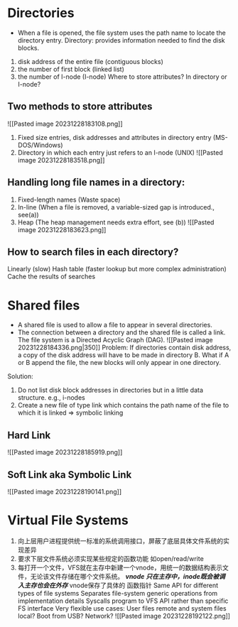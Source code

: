 # Directories 
- When a file is opened, the file system uses the path name to locate the directory entry. 
Directory: provides information needed to find the disk blocks.
1. disk address of the entire file (contiguous blocks)
2. the number of first block (linked list)
3. the number of I-node (I-node)
Where to store attributes? In directory or I-node?


## Two methods to store attributes
![[Pasted image 20231228183108.png]]
1. Fixed size entries, disk addresses and attributes in directory entry (MS-DOS/Windows) 
2. Directory in which each entry just refers to an I-node (UNIX)
![[Pasted image 20231228183518.png]]

## Handling long file names in a directory:
1. Fixed-length names (Waste space)
2. In-line (When a file is removed, a variable-sized gap is introduced., see(a))
3. Heap (The heap management needs extra effort, see (b))
![[Pasted image 20231228183623.png]]
## How to search files in each directory?
Linearly  (slow)
Hash table  (faster lookup but more complex administration)
Cache the results of searches

# Shared files
- A shared file is used to allow a file to appear in several directories.
- The connection between a directory and the shared file is called a link. The file system is a Directed Acyclic Graph (DAG).
![[Pasted image 20231228184336.png|350]]
Problem: 
If directories contain disk address, a copy of the disk address will have to be made in directory B.  What if A or B append the file, the new blocks will only appear in one directory.

Solution:	
1. Do not list disk block addresses in directories but in a little data structure.   e.g., i-nodes
2. Create a new file of type link which contains the path name of the file to which it is linked  => symbolic linking   


## Hard Link
![[Pasted image 20231228185919.png]]
## Soft Link aka Symbolic Link
![[Pasted image 20231228190141.png]]

# Virtual File Systems
1. 向上层用户进程提供统一标准的系统调用接口，屏蔽了底层具体文件系统的实现差异
2. 要求下层文件系统必须实现某些规定的函数功能 如open/read/write
3. 每打开一个文件，VFS就在主存中新建一个vnode，用统一的数据结构表示文件，无论该文件存储在哪个文件系统。 ***vnode 只在主存中，inode既会被调入主存也会在外存***  vnode保存了具体的 函数指针
Same API for different types of file systems
	Separates file-system generic operations from implementation details 
	Syscalls program to VFS API rather than specific FS interface 
Very flexible use cases: 
	User files remote and system files local?
	Boot from USB? Network? 
![[Pasted image 20231228192122.png]]
